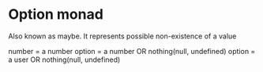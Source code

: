 # Option monad

Also known as maybe. It represents possible non-existence of a value

number = a number
option<number> = a number OR nothing(null, undefined)
option<User> = a user OR nothing(null, undefined)
